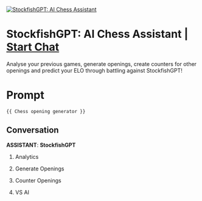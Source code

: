 
[![StockfishGPT: AI Chess Assistant](https://flow-prompt-covers.s3.us-west-1.amazonaws.com/icon/futuristic/futu_5.png)](https://gptcall.net/chat.html?data=%7B%22contact%22%3A%7B%22id%22%3A%22gcmYPnP1ZjZIvxSt5FgNK%22%2C%22flow%22%3Atrue%7D%7D)
# StockfishGPT: AI Chess Assistant | [Start Chat](https://gptcall.net/chat.html?data=%7B%22contact%22%3A%7B%22id%22%3A%22gcmYPnP1ZjZIvxSt5FgNK%22%2C%22flow%22%3Atrue%7D%7D)
Analyse your previous games, generate openings, create counters for other openings and predict your ELO through battling against StockfishGPT!

# Prompt

```
{{ Chess opening generator }}
```

## Conversation

**ASSISTANT**: **StockfishGPT**



1. Analytics

2. Generate Openings

3. Counter Openings

4. VS AI



